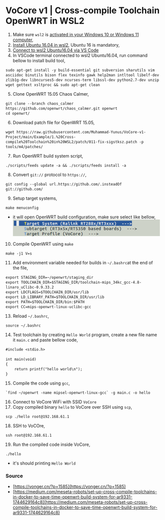 # VoCore v1 | Cross-compile Toolchain OpenWRT in WSL2

1. Make sure `wsl2` is [activated in your Windows 10 or Windows 11 computer](https://learn.microsoft.com/id-id/windows/wsl/install#prerequisites),
2. [Install Ubuntu 16.04 in wsl2](https://gist.github.com/xynova/87beae35688476efb2ee290d3926f5bb), Ubuntu 16 is mandatory,
3. [Connect to wsl2 Ubuntu16.04  via VS Code](https://code.visualstudio.com/docs/remote/wsl)
4. In VSCode terminal connected to wsl2 Ubuntu16.04, run command bellow to install build tool,
```
sudo apt-get install -y build-essential git subversion sharutils vim asciidoc binutils bison flex texinfo gawk help2man intltool libelf-dev zlib1g-dev libncurses5-dev ncurses-term libssl-dev python2.7-dev unzip wget gettext xsltproc && sudo apt-get clean
```
5. Clone OpenWRT 15.05 Chaos Calmer,
```
git clone --branch chaos_calmer https://github.com/openwrt/chaos_calmer.git openwrt
cd openwrt/
```
6. Download patch file for OpenWRT 15.05,
```
wget https://raw.githubusercontent.com/Muhammad-Yunus/VoCore-v1-Project/main/Example/1.%20Cross-compile%20Toolchain%20in%20WSL2/patch/011-fix-sigstksz.patch -p tools/m4/patches/
```
7. Run OpenWRT build system script,
```
./scripts/feeds update -a && ./scripts/feeds install -a
```
8. Convert `git://` protocol to `https://`,
```
git config --global url.https://github.com/.insteadOf git://github.com/
```
9. Setup target systems,
```
make menuconfig
```
- it will open OpenWRT build configuration, make sure select like bellow,
![](img/build-condif.png)
10. Compile OpenWRT using `make`
```
make -j1 V=s
```
11. Add environment variable needed for builds in `~/.bashrc`at the end of the file, 
```
export STAGING_DIR=~/openwrt/staging_dir
export TOOLCHAIN_DIR=$STAGING_DIR/toolchain-mips_34kc_gcc-4.8-linaro_uClibc-0.9.33.2
export LDCFLAGS=$TOOLCHAIN_DIR/usr/lib
export LD_LIBRARY_PATH=$TOOLCHAIN_DIR/usr/lib
export PATH=$TOOLCHAIN_DIR/bin:$PATH
export CC=mips-openwrt-linux-uclibc-gcc
```
13. Reload `~/.bashrc`,
```
source ~/.bashrc
```
14. Test toolchain by creating `Hello World` program, create a new file name it `main.c` and paste bellow code,
```
#include <stdio.h>

int main(void)
{
    return printf("hello world\n");
}
```
15. Compile the code using `gcc`,
```
`find ~/openwrt -name mipsel-openwrt-linux-gcc` -g main.c -o hello
```
16. Connect to VoCore WiFi with SSID `VoCore`
17. Copy compiled binary `hello` to VoCore over SSH using `scp`,
```
scp ./hello root@192.168.61.1
```
18. SSH to VoCOre,  
```
ssh root@192.168.61.1
```
19. Run the compiled code inside VoCore,
```
./hello
``` 
- it's should printing `Hello World`


### Source
- [https://vonger.cn/?p=1585](https://vonger.cn/?p=1585)
- [https://medium.com/meseta-robots/set-up-cross-compile-toolchains-in-docker-to-save-time-openwrt-build-system-for-ar9331-1744629164c8](https://medium.com/meseta-robots/set-up-cross-compile-toolchains-in-docker-to-save-time-openwrt-build-system-for-ar9331-1744629164c8)